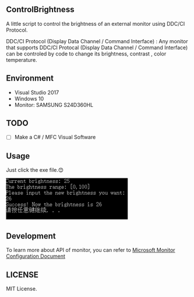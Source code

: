 ## ControlBrightness
A little script to control the brightness of an external monitor using  DDC/CI Protocol.

> 
DDC/CI Protocol (Display Data Channel / Command Interface) :
Any monitor that supports DDC/CI Protocal (Display Data Channel / Command Interface) can be controled by code to change its brightness, contrast , color temperature.

## Environment
- Visual Studio 2017
- Windows 10
- Monitor: SAMSUNG S24D360HL

## TODO

- [ ] Make a C# / MFC Visual Software

## Usage

Just click the exe file.:blush:

![:\sample.pn](https://github.com/MR-HOWE/controlBrightness/raw/master/Doc/Pic/sample.png)

## Development

To learn more about API of monitor, you can refer to [Microsoft Monitor Configuration Document](https://msdn.microsoft.com/en-us/library/windows/desktop/dd692980(v=vs.85).aspx)



## LICENSE

MIT License.

